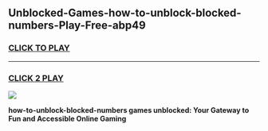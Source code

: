 
## Unblocked-Games-how-to-unblock-blocked-numbers-Play-Free-abp49
<h3>
<a href="https://premium76.site?title=how-to-unblock-blocked-numbers&ref=10A">CLICK TO PLAY</a></h3>
<hr>

<h3>
<a href="https://premium76.site?title=how-to-unblock-blocked-numbers&ref=10A">CLICK 2 PLAY</a>
  
</h3>

<a href="https://premium76.site?title=how-to-unblock-blocked-numbers&ref=10A"><img src="https://clearcache.store/games.png"></a>


**how-to-unblock-blocked-numbers games unblocked: Your Gateway to Fun and Accessible Online Gaming**
